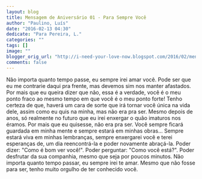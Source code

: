 ```yaml
---
layout: blog
title: Mensagem de Aniversário 01 - Para Sempre Você
author: "Paulino, Luís"
date: "2016-02-13 04:30"
dedicate: "Para Pereira, L."
categories: ""
tags: []
image: ""
blogger_orig_url: "http://i-need-your-love-now.blogspot.com/2016/02/mensagem-de-aniversario-01-para-sempre.html"
comments: false
---
```


Não importa quanto tempo passe, eu sempre irei amar você. Pode ser que eu me contrarie daqui pra frente, mas devemos sim nos manter afastados. Por mais que eu queira dizer que não, essa é a verdade, você é o meu ponto fraco ao mesmo tempo em que você é o meu ponto forte! Tenho certeza de que, haverá um cara de sorte que irá tornar você única na vida dele, assim como eu quis na minha, mas não era pra ser. Mesmo depois de anos, só realmente no futuro que eu irei enxergar o quão imaturos nos éramos. Por mais que eu quisesse, não era pra ser. Você sempre ficará guardada em minha mente e sempre estará em minhas obras... Sempre estará viva em minhas lembranças, sempre enxergarei você e terei esperanças de, um dia reencontrá-la e poder novamente abraçá-la. Poder dizer: "Como é bom ver você!". Poder perguntar: "Como você está?". Poder desfrutar da sua companhia, mesmo que seja por poucos minutos. Não importa quanto tempo passar, eu sempre irei te amar. Mesmo que não fosse para ser, tenho muito orgulho de ter conhecido você.
